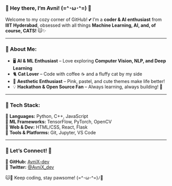 ### 🌸 Hey there, I’m Avni!  (=^･ω･^=) 🎀

Welcome to my cozy corner of GitHub! 💕 I’m a **coder & AI enthusiast** from **IIIT Hyderabad**, obsessed with all things **Machine Learning, AI, and, of course, CATS!** 🐱✨

---
### 🐾 About Me:
- 🖥️ **AI & ML Enthusiast** – Love exploring **Computer Vision, NLP, and Deep Learning**
- 🐈 **Cat Lover** – Code with coffee ☕ and a fluffy cat by my side
- 🎀 **Aesthetic Enthusiast** – Pink, pastel, and cute themes make life better!
- 💡 **Hackathon & Open Source Fan** – Always learning, always building! 🚀

---
### 💖 Tech Stack:
🐾 **Languages:** Python, C++, JavaScript  
🐾 **ML Frameworks:** TensorFlow, PyTorch, OpenCV  
🐾 **Web & Dev:** HTML/CSS, React, Flask  
🐾 **Tools & Platforms:** Git, Jupyter, VS Code  

---
### 🌸 Let’s Connect! 🎀
🐾 **GitHub:** [AvniX-dev](https://github.com/AvniX-dev)  
🐾 **Twitter:** [@AvniX_dev](https://x.com/AvniX_dev)  

🐱💖 Keep coding, stay pawsome! (=^･ω･^=)ﾉ🎀
